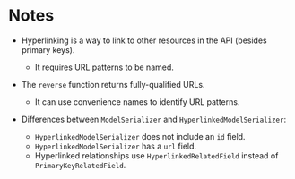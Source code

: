 # Notes

- Hyperlinking is a way to link to other resources in the API (besides primary keys).
  - It requires URL patterns to be named.
- The `reverse` function returns fully-qualified URLs.

  - It can use convenience names to identify URL patterns.

- Differences between `ModelSerializer` and `HyperlinkedModelSerializer`:
  - `HyperlinkedModelSerializer` does not include an `id` field.
  - `HyperlinkedModelSerializer` has a `url` field.
  - Hyperlinked relationships use `HyperlinkedRelatedField` instead of `PrimaryKeyRelatedField`.
